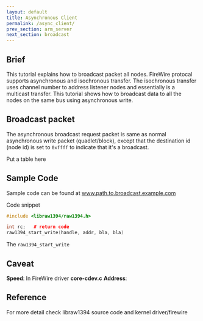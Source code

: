 ```yaml
---
layout: default
title: Asynchronous Client
permalink: /async_client/
prev_section: arm_server
next_section: broadcast
---
```


## Brief 
This tutorial explains how to broadcast packet all nodes.  FireWire
protocal supports asynchronous and isochronous transfer. The isochronous
transfer uses channel number to address listener nodes and essentially is a
multicast transfer. This tutorial shows how to broadcast data to all the nodes
on the same bus using asynchronous write. 

## Broadcast packet 
The asynchronous broadcast request packet is same as normal asynchronous write
packet (quadlet/block), except that the destination id (node id) is set to
`0xffff` to indicate that it's a broadcast.   

Put a table here 

## Sample Code
Sample code can be found at www.path.to.broadcast.example.com  

Code snippet
```cpp
#include <libraw1394/raw1394.h>

int rc;   # return code
raw1394_start_write(handle, addr, bla, bla)

```

The `raw1394_start_write`


## Caveat
**Speed**: In FireWire driver __core-cdev.c__
**Address**: 

## Reference 
For more detail check libraw1394 source code and kernel driver/firewire



